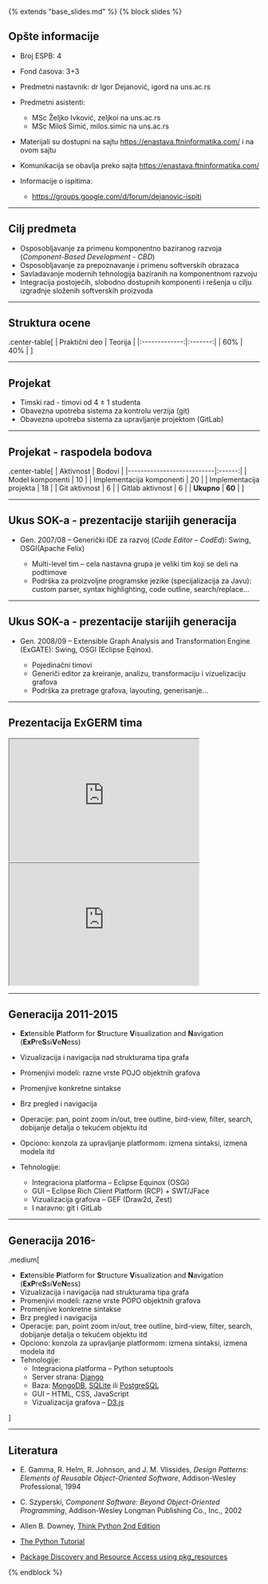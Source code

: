 {% extends "base_slides.md" %}
{% block slides %}

## Opšte informacije

- Broj ESPB: 4
- Fond časova: 3+3
- Predmetni nastavnik: dr Igor Dejanović, igord na uns.ac.rs
- Predmetni asistenti: 
  - MSc Željko Ivković, zeljkoi na uns.ac.rs
  - MSc Miloš Simić, milos.simic na uns.ac.rs

- Materijali su dostupni na sajtu https://enastava.ftninformatika.com/ i na ovom
  sajtu
- Komunikacija se obavlja preko sajta https://enastava.ftninformatika.com/
- Informacije o ispitima:
  - https://groups.google.com/d/forum/dejanovic-ispiti

  
---

## Cilj predmeta

- Osposobljavanje za primenu komponentno baziranog razvoja (*Component-Based
  Development - CBD*)
- Osposobljavanje za prepoznavanje i primenu softverskih obrazaca
- Savladavanje modernih tehnologija baziranih na komponentnom razvoju
- Integracija postojećih, slobodno dostupnih komponenti i rešenja u cilju
  izgradnje složenih softverskih proizvoda

---
## Struktura ocene

.center-table[
| Praktični deo | Teorija |
|:-------------:|:-------:|
|           60% |     40% |
]

---

## Projekat

- Timski rad - timovi od 4 ± 1 studenta
- Obavezna upotreba sistema za kontrolu verzija (git)
- Obavezna upotreba sistema za upravljanje projektom (GitLab)

---

## Projekat - raspodela bodova

.center-table[
| Aktivnost                 | Bodovi |
|---------------------------|:------:|
| Model komponenti          |     10 |
| Implementacija komponenti |     20 |
| Implementacija projekta   |     18 |
| Git aktivnost             |      6 |
| Gitlab aktivnost          |      6 |
| **Ukupno**                | **60** |
]

---
## Ukus SOK-a - prezentacije starijih generacija

- Gen. 2007/08 – Generički IDE za razvoj (*Code Editor – CodEd*): Swing,
  OSGI(Apache Felix)
  
    - Multi-level tim – cela nastavna grupa je veliki tim koji se deli na
      podtimove
    - Podrška za proizvoljne programske jezike (specijalizacija za Javu): custom
      parser, syntax highlighting, code outline, search/replace...
      
---
## Ukus SOK-a - prezentacije starijih generacija

- Gen. 2008/09 – Extensible Graph Analysis and Transformation Engine (ExGATE):
  Swing, OSGI (Eclipse Eqinox).

  - Pojedinačni timovi
  - Generiči editor za kreiranje, analizu, transformaciju i vizuelizaciju
    grafova
  - Podrška za pretrage grafova, layouting, generisanje...

---
## Prezentacija ExGERM tima

<iframe width="380" height="245" allowfullscreen
    src="https://www.youtube.com/embed/qOWJA0aa_JM">
</iframe>
<iframe width="380" height="245" allowfullscreen
    src="https://www.youtube.com/embed/eBd7YdmPZt4">
</iframe>

---
## Generacija 2011-2015

- **Ex**tensible **P**latform for **S**tructure **V**isualization and
    **N**avigation (**ExP**re**S**si**V**e**N**ess)
- Vizualizacija i navigacija nad strukturama tipa grafa
- Promenjivi modeli: razne vrste POJO objektnih grafova
- Promenjive konkretne sintakse
- Brz pregled i navigacija
- Operacije: pan, point zoom in/out, tree outline, bird-view, filter,
  search, dobijanje detalja o tekućem objektu itd
- Opciono: konzola za upravljanje platformom: izmena sintaksi,
    izmena modela itd

- Tehnologije:
  - Integraciona platforma – Eclipse Equinox (OSGi)
  - GUI – Eclipse Rich Client Platform (RCP) + SWT/JFace
  - Vizualizacija grafova – GEF (Draw2d, Zest)
  - I naravno: git i GitLab

---

## Generacija 2016-

.medium[

- **Ex**tensible **P**latform for **S**tructure **V**isualization and
    **N**avigation (**ExP**re**S**si**V**e**N**ess)
- Vizualizacija i navigacija nad strukturama tipa grafa
- Promenjivi modeli: razne vrste POPO objektnih grafova
- Promenjive konkretne sintakse
- Brz pregled i navigacija
- Operacije: pan, point zoom in/out, tree outline, bird-view, filter,
  search, dobijanje detalja o tekućem objektu itd
- Opciono: konzola za upravljanje platformom: izmena sintaksi,
    izmena modela itd
- Tehnologije:
  - Integraciona platforma – Python setuptools
  - Server strana: [Django](https://www.djangoproject.com/)
  - Baza: [MongoDB](https://www.mongodb.com/), [SQLite](https://www.sqlite.org/)
    ili [PostgreSQL](https://www.postgresql.org/)
  - GUI – HTML, CSS, JavaScript
  - Vizualizacija grafova – [D3.js](https://d3js.org/)
  
]

---
## Literatura

- E. Gamma, R. Helm, R. Johnson, and J. M. Vlissides, *Design Patterns: Elements
    of Reusable Object-Oriented Software*, Addison-Wesley Professional, 1994

- C. Szyperski, *Component Software: Beyond Object-Oriented Programming*,
    Addison-Wesley Longman Publishing Co., Inc., 2002

- Allen B.
  Downey,
  [Think Python 2nd Edition](http://greenteapress.com/wp/think-python-2e/)

- [The Python Tutorial](https://docs.python.org/3/tutorial/index.html)

- [Package Discovery and Resource Access using pkg_resources](http://setuptools.readthedocs.io/en/latest/pkg_resources.html)

    

{% endblock %}
